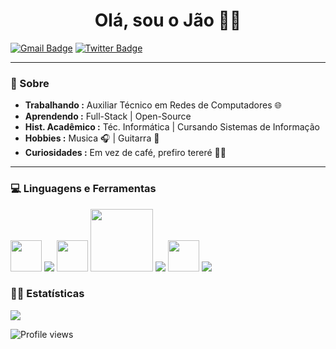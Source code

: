 <div>

  <h1 align="center"> Olá, sou o Jão 👨‍💻 </h1>
  
<div/>

  
 <div>
   
   [![Gmail Badge](https://img.shields.io/badge/-Gmail-c14438?style=flat-square&logo=Gmail&logoColor=white&link=mailto:contato.weltonf@gmail.com)](mailto:contato.weltonf@gmail.com) [![Twitter Badge](https://img.shields.io/badge/-Twitter-1da1f2?style=flat-square&labelColor=1da1f2&logo=twitter&logoColor=white&link=https://www.twitter.com/_weltonfelix/)](https://www.twitter.com/_weltonfelix/)
   
 <div/>
  
<div>
 
---------------------------------------------------------------------------------------------------------------------------------------------------------------------------------
### 🤔 Sobre
-  **Trabalhando :** Auxiliar Técnico em Redes de Computadores 🌐 
-  **Aprendendo :** Full-Stack | Open-Source 
-  **Hist. Acadêmico :** Téc. Informática | Cursando Sistemas de Informação 
-  **Hobbies :** Musica 🎧 | Guitarra 🎸 
-  **Curiosidades :** Em vez de café, prefiro tereré 🧉😅 

---------------------------------------------------------------------------------------------------------------------------------------------------------------------------------
  
<div/>


<div>
  <h3> 💻 Linguagens e Ferramentas</h3>
  <p>
    <img src="https://i.giphy.com/media/LMt9638dO8dftAjtco/200.webp"   width="50">
    <img src="https://img.icons8.com/color/48/000000/postgreesql.png"/>
    <img src="https://i.giphy.com/media/IdyAQJVN2kVPNUrojM/200.webp" width="50">
    <img src="https://media.giphy.com/media/kH1DBkPNyZPOk0BxrM/giphy.gif" width="100">
    <img src="https://img.icons8.com/nolan/64/java-coffee-cup-logo.png"/>
    <img src="https://cdn.icon-icons.com/icons2/1381/PNG/512/qt_94938.png" width="50" />
    <img src="https://img.icons8.com/color/48/000000/linux--v2.png"/>
 
    
</div> 

 <h3> 🧑‍💻 Estatísticas </h3>

<div>

<img src="https://github-readme-stats.vercel.app/api?username=jao-victor&show_icons=true&hide_border=true&theme=dark">

<div/>
  
  ![Profile views](https://gpvc.arturio.dev/jao-victor)
  
